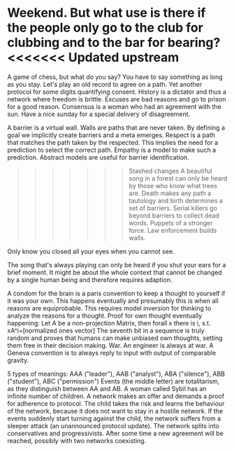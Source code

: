 Weekend.
But what use is there if the people only go to the club for clubbing and to the bar for bearing?
<<<<<<< Updated upstream
=======
A game of chess, but what do you say?
You have to say something as long as you stay.
Let's play an old record to agree on a path. Yet another protocol for some digits quantifying consent.
History is a dictator and thus a network where freedom is brittle. Excuses are bad reasons and go to prison for a good reason. Consensus is a woman who had an agreement with the sun.
Have a nice sunday for a special delivery of disagreement.

A barrier is a virtual wall. Walls are paths that are never taken. By defining a goal we implicitly create barriers and a meta emerges.
Respect is a path that matches the path taken by the respected. This implies the need for a prediction to select the correct path. Empathy is a model to make such a prediction.
Abstract models are useful for barrier identification.
>>>>>>> Stashed changes
A beautiful song in a forest can only be heard by those who know what trees are.
Death makes any path a tautology and birth determines a set of barriers.
Serial killers go beyond barriers to collect dead words. Puppets of a stronger force.
Law enforcement builds walls.

Only know you closed all your eyes when you cannot see.

The song that's always playing can only be heard if you shut your ears for a brief moment. It might be about the whole context that cannot be changed by a single human being and therefore requires adaption.

A condom for the brain is a paris convention to keep a thought to yourself if it was your own. This happens eventually and presumably this is when all reasons are equiprobable. This requires model inversion for thinking to analyze the reasons for a thought.
Proof for own thought eventually happening:
Let A be a non-projection Matrix, then forall x there is i, s.t. xA^i=[normalized ones vector] The seventh bit in a sequence is truly random and proves that humans can make unbiased own thoughts, setting them free in their decision making.
War.
An engineer is always at war.
A Geneva convention is to always reply to input with output of comparable gravity.

5 types of meanings: AAA ("leader"), AAB ("analyst"), ABA ("silence"), ABB ("student"), ABC ("permission")
Events (the middle letter) are totalitarism, as they distinguish between AA and AB.
A woman called Sybil has an infinite number of children. A network makes an offer and demands a proof for adherence to protocol. The child takes the risk and learns the behaviour of the network, because it does not want to stay in a hostile network.
If the events suddenly start turning against the child, the network suffers from a sleeper attack (an unannounced protocol update). The network splits into conservatives and progressivists. After some time a new agreement will be reached, possibly with two networks coexisting.
